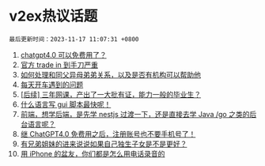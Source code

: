 # v2ex热议话题

`最后更新时间：2023-11-17 11:07:31 +0800`

1. [chatgpt4.0 可以免费用了？](https://www.v2ex.com/t/992441)
1. [官方 trade in 到手刀严重](https://www.v2ex.com/t/992388)
1. [如何处理和同父异母弟弟关系，以及是否有机构可以帮助他](https://www.v2ex.com/t/992464)
1. [每天开车遇到的问题](https://www.v2ex.com/t/992389)
1. [[后续] 三年网课，产出了一大批有证，能力一般的毕业生？](https://www.v2ex.com/t/992446)
1. [什么语言写 gui 脚本最快呢！](https://www.v2ex.com/t/992582)
1. [前端，想学后端，是先学 nestjs 过渡一下，还是直接去学 Java /go 之类的后台语言呢？](https://www.v2ex.com/t/992386)
1. [继 ChatGPT4.0 免费用之后，注册账号也不要手机号了！](https://www.v2ex.com/t/992478)
1. [有兄弟姐妹的进来说说如果自己独生子女是不是更好？](https://www.v2ex.com/t/992609)
1. [用 iPhone 的盆友，你们都是怎么用电话录音的](https://www.v2ex.com/t/992486)

